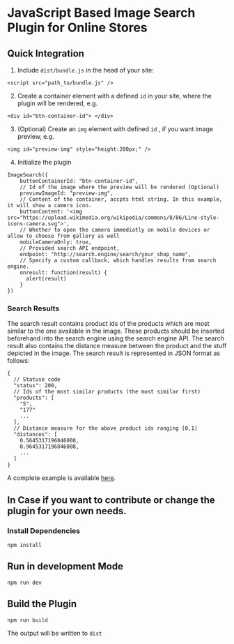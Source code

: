 # JavaScript Based Image Search Plugin for Online Stores

## Quick Integration

1. Include `dist/bundle.js` in the head of your site:
```
<script src="path_to/bundle.js" />
```
2. Create a container element with a defined `id` in your site, where the plugin will be rendered, e.g.
```
<div id="btn-container-id"> </div>
```
3. (Optional) Create an `img` element with defined `id` , if you want image preview, e.g.
```
<img id="preview-img" style="height:200px;" />
```
4. Initialize the plugin
```
ImageSearch({
    buttonContainerId: "btn-container-id",
    // Id of the image where the preview will be rendered (Optional)
    previewImageId: "preview-img",
    // Content of the container, accpts html string. In this example, it will show a camera icon.
    buttonContent: '<img src="https://upload.wikimedia.org/wikipedia/commons/8/86/Line-style-icons-camera.svg">',
    // Whether to open the camera immediatly on mobile devices or allow to choose from gallery as well
    mobileCameraOnly: true,
    // Provided search API endpoint,
    endpoint: "http://search.engine/search/your_shop_name",
    // Specify a custom callback, which handles results from search engine.
    onresult: function(result) {
      alert(result)
    }
})
```

### Search Results

The search result contains product ids of the products which are most similar to the one available in the image. These products should be inserted beforehand into the search engine using the search engine API.
The search result also contains the distance measure between the product and the stuff depicted in the image. The search result is represented in JSON format as follows:

```
{
  // Statuse code
  "status": 200,
  // Ids of the most similar products (the most similar first)
  "products": [
    "5",
    "177"
    ...
  ],
  // Distance measure for the above product ids ranging [0,1]
  "distances": [
    0.5645317196846008,
    0.9645317196846008,
    ...
  ]
}
```
A complete example is available [here](./dist/sample.html).


## In Case if you want to contribute or change the plugin for your own needs.
### Install Dependencies
```
npm install
```

## Run in development Mode
```
npm run dev
```
## Build the Plugin

```
npm run build
```
The output will be written to `dist`
